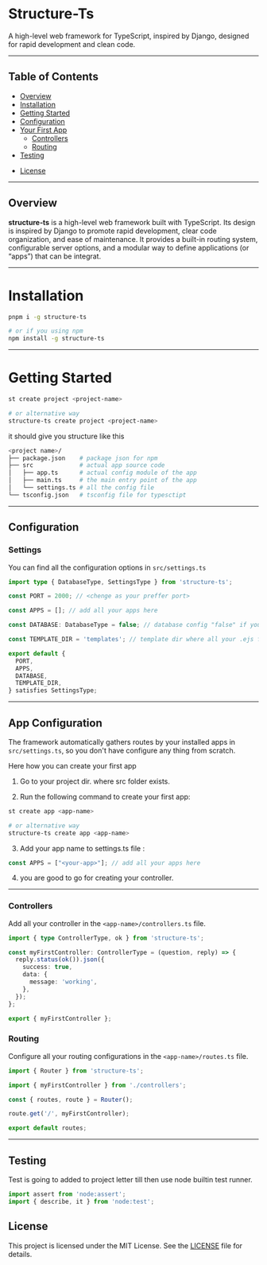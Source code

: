 # Structure-Ts

A high-level web framework for TypeScript, inspired by Django, designed for rapid development and clean code.

---

## Table of Contents

- [Overview](#overview)
- [Installation](#installation)
- [Getting Started](#getting-started)
- [Configuration](#configuration)
- [Your First App](#app-configuration)
    - [Controllers](#controllers)
    - [Routing](#routing)
- [Testing](#testing)
<!-- - [Contributing](#contributing) -->
- [License](#license)

---

## Overview

**structure‑ts** is a high-level web framework built with TypeScript. Its design is inspired by Django to promote rapid development, clear code organization, and ease of maintenance. It provides a built-in routing system, configurable server options, and a modular way to define applications (or “apps”) that can be integrat.

---

# Installation

```bash
pnpm i -g structure-ts

# or if you using npm
npm install -g structure-ts
```

---

# Getting Started

```bash
st create project <project-name>

# or alternative way
structure-ts create project <project-name>
```

it should give you structure like this

```bash
<project name>/
├── package.json    # package json for npm
├── src             # actual app source code
│   ├── app.ts      # actual config module of the app
│   ├── main.ts     # the main entry point of the app
│   └── settings.ts # all the config file
└── tsconfig.json   # tsconfig file for typesctipt
```

---

## Configuration

### Settings

You can find all the configuration options in `src/settings.ts`

```typescript
import type { DatabaseType, SettingsType } from 'structure-ts';

const PORT = 2000; // <chenge as your preffer port>

const APPS = []; // add all your apps here

const DATABASE: DatabaseType = false; // database config "false" if you are not using db at all

const TEMPLATE_DIR = 'templates'; // template dir where all your .ejs files are stored

export default {
  PORT,
  APPS,
  DATABASE,
  TEMPLATE_DIR,
} satisfies SettingsType;

```

---

## App Configuration

The framework automatically gathers routes by your installed apps in `src/settings.ts`, so you don't have configure any thing from scratch.

Here how you can create your first app 

1.  Go to your project dir. where src folder exists.

2. Run the following command to create your first app:

```sh
st create app <app-name>

# or alternative way
structure-ts create app <app-name>
```

3. Add your app name to settings.ts file :

```typescript
const APPS = ["<your-app>"]; // add all your apps here
```

4. you are good to go for creating your controller.

---


### Controllers
Add all your controller in the `<app-name>/controllers.ts` file. 


```typescript
import { type ControllerType, ok } from 'structure-ts';

const myFirstController: ControllerType = (question, reply) => {
  reply.status(ok()).json({
    success: true,
    data: {
      message: 'working',
    },
  });
};

export { myFirstController };

```

### Routing

Configure all your routing configurations in the `<app-name>/routes.ts` file.


```typescript
import { Router } from 'structure-ts';

import { myFirstController } from './controllers';

const { routes, route } = Router();

route.get('/', myFirstController);

export default routes;
```
--- 

## Testing

Test is going to added to project letter till then use node builtin test runner.

```ts
import assert from 'node:assert';
import { describe, it } from 'node:test';
```


## License

This project is licensed under the MIT License. See the [LICENSE](./LICENSE) file for details.